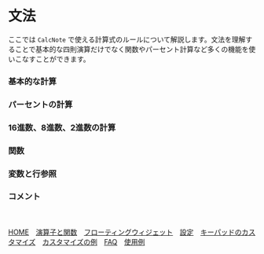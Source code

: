 # 文法
ここでは `CalcNote` で使える計算式のルールについて解説します。文法を理解することで基本的な四則演算だけでなく関数やパーセント計算など多くの機能を使いこなすことができます。

### 基本的な計算
<script src="https://gist.github.com/burton999dev/39f35aa78d62aaff2b682724ca829ae3.js"></script>

### パーセントの計算
### 16進数、8進数、2進数の計算
### 関数
### 変数と行参照
### コメント

<br><br>
[HOME](index.md)　[演算子と関数](operator_and_function.md)　[フローティングウィジェット](floating_widget.md)　[設定](settings.md)　[キーパッドのカスタマイズ](customizing_keypad.md)　[カスタマイズの例](example4theme.md)　[FAQ](faq.md)　[使用例](http://android.ascii.jp/2016/02/29/893463)  
